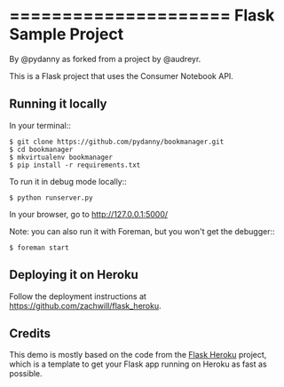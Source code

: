 =====================
Flask Sample Project
=====================

By @pydanny as forked from a project by @audreyr.

This is a Flask project that uses the Consumer Notebook API.

Running it locally
------------------

In your terminal::

    $ git clone https://github.com/pydanny/bookmanager.git
    $ cd bookmanager
    $ mkvirtualenv bookmanager
    $ pip install -r requirements.txt

To run it in debug mode locally::

    $ python runserver.py

In your browser, go to http://127.0.0.1:5000/

Note: you can also run it with Foreman, but you won't get the debugger::

    $ foreman start

Deploying it on Heroku
----------------------

Follow the deployment instructions at https://github.com/zachwill/flask_heroku.  

Credits
-------

This demo is mostly based on the code from the [Flask Heroku](https://github.com/zachwill/flask_heroku) project, which is a template to get your Flask app running on Heroku as fast as possible.
